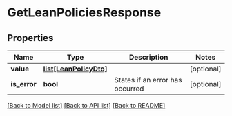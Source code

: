 # GetLeanPoliciesResponse

## Properties
Name | Type | Description | Notes
------------ | ------------- | ------------- | -------------
**value** | [**list[LeanPolicyDto]**](LeanPolicyDto.md) |  | [optional] 
**is_error** | **bool** | States if an error has occurred | [optional] 

[[Back to Model list]](../README.md#documentation-for-models) [[Back to API list]](../README.md#documentation-for-api-endpoints) [[Back to README]](../README.md)

